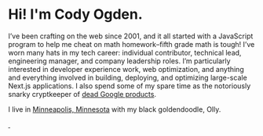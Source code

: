 # Hi! I'm Cody Ogden.

I’ve been crafting on the web since 2001, and it all started with a JavaScript program to help me cheat on math homework–fifth grade math is tough! I’ve worn many hats in my tech career: individual contributor, technical lead, engineering manager, and company leadership roles. I’m particularly interested in developer experience work, web optimization, and anything and everything involved in building, deploying, and optimizing large-scale Next.js applications. I also spend some of my spare time as the notoriously snarky cryptkeeper of [dead Google products](https://killedbygoogle.com).

I live in [Minneapolis, Minnesota](https://en.wikipedia.org/wiki/Minneapolis) with my black goldendoodle, Olly.

<a rel="me" href="https://mastodon.social/@codyogden">&nbsp;</a>
